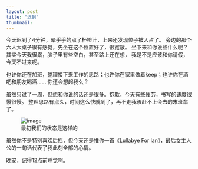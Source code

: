 ```yaml
---
layout: post
title: "迟到"
thumbnail: 
---
```


今天迟到了4分钟，晕乎乎的点了杯橙汁，上来还发现位子被人占了。
旁边的那个六人大桌子很有感觉，先坐在这个位置好了，很宽敞。
坐下来和你说些什么呢？其实今天我很累，脑子里有些空白，甚至路上还在想，
我是不是应该和你请假，今天不过来呢。

也许你还在加班，整理接下来工作的思路；也许你在家里做着keep；也许你在酒吧和朋友喝酒……
你还会想起我么？

虽然只过了一周，但想和你说的话还是很多。抱歉，今天有些疲劳，书写的速度很慢很慢。
整理思路有点久，时间这么快就到了，再不走我该赶不上会去的末班车了。

<figure>
	<img src="{{ site.baseurl }}/upload/haha.jpeg" alt="image">
	<figcaption>
		最初我们的状态是这样的
	</figcaption>
</figure>

虽然你不是特别喜欢后摇，但今天还是推你一首《Lullabye For lan》，最后女主人公的一句话代表了我此刻全部的心情。

晚安，记得12点前睡觉啊。






